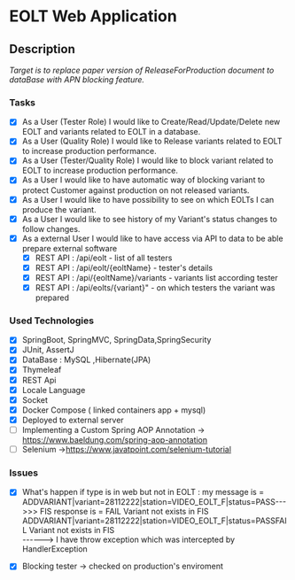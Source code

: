 # EOLT  Web Application

## Description 
*Target is to replace paper version of ReleaseForProduction document  to dataBase with APN blocking feature.*

### Tasks
- [x] As a User (Tester Role) I would like to Create/Read/Update/Delete new EOLT and variants related to EOLT  in a database.
- [x] As a User (Quality Role) I would like to Release variants related to EOLT to increase production performance. 
- [x] As a User (Tester/Quality Role) I would like to block variant related to EOLT to increase production performance.
- [x] As a User I would like to have automatic way of  blocking variant to protect Customer against production on not released variants.
- [x] As a User I would like to have possibility to see on which EOLTs I can produce the variant.     
- [x] As a User I would like to see history of my Variant's status changes  to follow changes.
- [x] As a external User I would like to have access via API to data to be able prepare external software
    - [x]  REST API   :  /api/eolt                 - list of all testers
    - [x]  REST API   :  /api/eolt/{eoltName}      - tester's details 
    - [x]  REST API   :  /api/{eoltName}/variants  - variants list according tester
    - [x]  REST API   :  /api/eolts/{variant}"     - on which testers  the variant was prepared
 
### Used Technologies
- [x] SpringBoot, SpringMVC, SpringData,SpringSecurity
- [x] JUnit, AssertJ
- [x] DataBase : MySQL ,Hibernate(JPA)
- [x] Thymeleaf
- [x] REST Api
- [x] Locale Language
- [x] Socket 
- [x] Docker Compose ( linked containers app + mysql)
- [x] Deployed to external server
- [ ] Implementing a Custom Spring AOP Annotation -> https://www.baeldung.com/spring-aop-annotation
- [ ] Selenium  ->https://www.javatpoint.com/selenium-tutorial

### Issues 
- [x] What's happen if type is in web but not in EOLT  : my message is = ADDVARIANT|variant=28112222|station=VIDEO_EOLT_F|status=PASS--->>> FIS response is = FAIL Variant not exists in FIS
     ADDVARIANT|variant=28112222|station=VIDEO_EOLT_F|status=PASSFAIL Variant not exists in FIS  
     ------> I have throw exception which was intercepted by HandlerException
- [x] Blocking tester -> checked on production's enviroment 
   
     
     